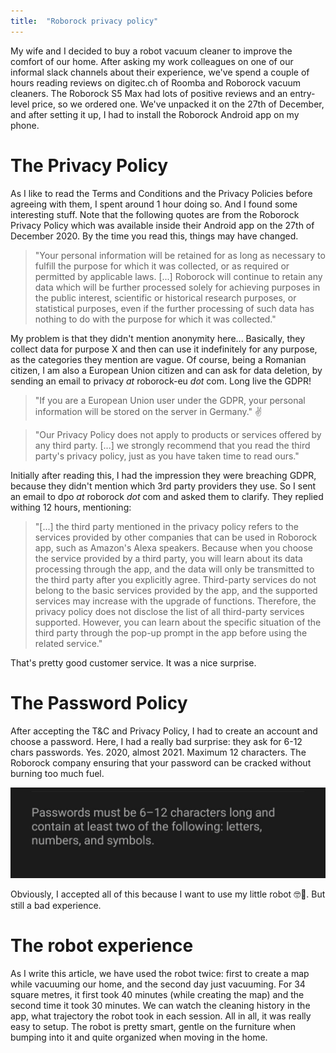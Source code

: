 ```yaml
---
title:  "Roborock privacy policy"
---
```


My wife and I decided to buy a robot vacuum cleaner to improve the comfort of our home. After asking my work colleagues on one of our informal slack channels about their experience, we've spend a couple of hours reading reviews on digitec.ch of Roomba and Roborock vacuum cleaners. The Roborock S5 Max had lots of positive reviews and an entry-level price, so we ordered one. We've unpacked it on the 27th of December, and after setting it up, I had to install the Roborock Android app on my phone.

# The Privacy Policy

As I like to read the Terms and Conditions and the Privacy Policies before agreeing with them, I spent around 1 hour doing so. And I found some interesting stuff. Note that the following quotes are from the Roborock Privacy Policy which was available inside their Android app on the 27th of December 2020. By the time you read this, things may have changed.

> "Your personal information will be retained for as long as necessary to fulfill the purpose for which it was collected, or as required or permitted by applicable laws. [...] Roborock will continue to retain any data which will be further processed solely for achieving purposes in the public interest, scientific or historical research purposes, or statistical purposes, even if the further processing of such data has nothing to do with the purpose for which it was collected." 

My problem is that they didn't mention anonymity here... Basically, they collect data for purpose X and then can use it indefinitely for any purpose, as the categories they mention are vague. Of course, being a Romanian citizen, I am also a European Union citizen and can ask for data deletion, by sending an email to privacy _at_ roborock-eu _dot_ com. Long live the GDPR!

> "If you are a European Union user under the GDPR, your personal information will be stored on the server in Germany." ✌️ 

> "Our Privacy Policy does not apply to products or services offered by any third party. [...] we strongly recommend that you read the third party's privacy policy, just as you have taken time to read ours."

Initially after reading this, I had the impression they were breaching GDPR, because they didn't mention which 3rd party providers they use. So I sent an email to dpo _at_ roborock _dot_ com and asked them to clarify. They replied withing 12 hours, mentioning:

> "[...] the third party mentioned in the privacy policy refers to the services provided by other companies that can be used in Roborock app, such as Amazon's Alexa speakers. Because when you choose the service provided by a third party, you will learn about its data processing through the app, and the data will only be transmitted to the third party after you explicitly agree. Third-party services do not belong to the basic services provided by the app, and the supported services may increase with the upgrade of functions. Therefore, the privacy policy does not disclose the list of all third-party services supported. However, you can learn about the specific situation of the third party through the pop-up prompt in the app before using the related service."

That's pretty good customer service. It was a nice surprise.

# The Password Policy

After accepting the T&C and Privacy Policy, I had to create an account and choose a password. Here, I had a really bad surprise: they ask for 6-12 chars passwords. Yes. 2020, almost 2021. Maximum 12 characters. The Roborock company ensuring that your password can be cracked without burning too much fuel.

![roborock-password-policy](/assets/2020-12-28-roborock-privacy-policy.jpg)

Obviously, I accepted all of this because I want to use my little robot 🤓🤖. But still a bad experience.

# The robot experience

As I write this article, we have used the robot twice: first to create a map while vacuuming our home, and the second day just vacuuming. For 34 square metres, it first took 40 minutes (while creating the map) and the second time it took 30 minutes. We can watch the cleaning history in the app, what trajectory the robot took in each session. All in all, it was really easy to setup. The robot is pretty smart, gentle on the furniture when bumping into it and quite organized when moving in the home.
